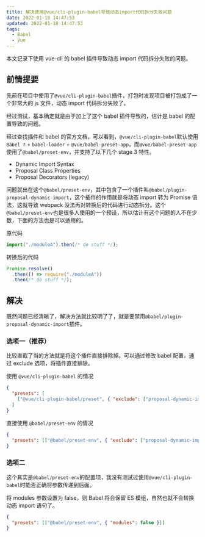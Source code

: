 ```yaml
---
title: 解决使用@vue/cli-plugin-babel导致动态import代码拆分失败问题
date: 2022-01-18 14:47:53
updated: 2022-01-18 14:47:53
tags:
  - Babel
  - Vue
---
```


本文记录下使用 vue-cli 的 babel 插件导致动态 import 代码拆分失败的问题。

<!--more-->

## 前情提要

先前在项目中使用了`@vue/cli-plugin-babel`插件，打包时发现项目被打包成了一个非常大的 js 文件，动态 import 代码拆分失败了。

经过测试，基本确定就是由于加上了这个 babel 插件导致的，估计是 babel 的配置导致的问题。

经过查找插件和 babel 的官方文档，可以看到，`@vue/cli-plugin-babel`默认使用`Babel 7` + `babel-loader` + `@vue/babel-preset-app`，而`@vue/babel-preset-app`使用了`@babel/preset-env`，并支持了以下几个 stage 3 特性。

- Dynamic Import Syntax
- Proposal Class Properties
- Proposal Decorators (legacy)

问题就出在这个`@babel/preset-env`，其中包含了一个插件叫`@babel/plugin-proposal-dynamic-import`，这个插件的作用就是将动态 import 转为 Promise 语法，这就导致 webpack 没法再对转换后的代码进行动态拆分。这个`@babel/preset-env`也是很多人使用的一个预设，所以估计有这个问题的人不在少数，下面的方法也是可以适用的。

原代码

```js
import("./moduleA").then(/* do stuff */);
```

转换后的代码

```js
Promise.resolve()
  .then(() => require("./moduleA"))
  .then(/* do stuff */);
```

## 解决

既然问题已经清晰了，解决方法就比较明了了，就是要禁用`@babel/plugin-proposal-dynamic-import`插件。

### 选项一（推荐）

比较直截了当的方法就是将这个插件直接排除掉。可以通过修改 babel 配置，通过 exclude 选项，将插件直接排除。

使用 `@vue/cli-plugin-babel` 的情况

```json
{
  "presets": [
    ["@vue/cli-plugin-babel/preset", { "exclude": ["proposal-dynamic-import"] }]
  ]
}
```

直接使用 `@babel/preset-env` 的情况

```json
{
  "presets": [["@babel/preset-env", { "exclude": ["proposal-dynamic-import"] }]]
}
```

### 选项二

这个其实是`@babel/preset-env`的配置项，我没有测试过使用`@vue/cli-plugin-babel`时能否正确将参数传递到后面。

将 modules 参数设置为 false，则 Babel 将会保留 ES 模组，自然也就不会转换动态 import 语句了。

```json
{
  "presets": [["@babel/preset-env", { "modules": false }]]
}
```
